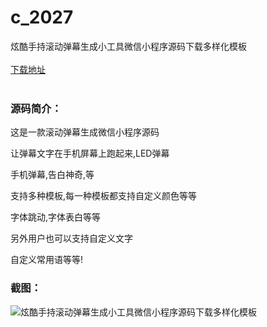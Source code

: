 # c_2027
炫酷手持滚动弹幕生成小工具微信小程序源码下载多样化模板
<br/></br>
[下载地址](https://www.uuid2.com/2027.html "下载地址")
<br/></br>
<h3>源码简介：</h3>
<p>这是一款滚动弹幕生成微信小程序源码<p>
<p>让弹幕文字在手机屏幕上跑起来,LED弹幕<p>
<p>手机弹幕,告白神奇,等<p>
<p>支持多种模板,每一种模板都支持自定义颜色等等<p>
<p>字体跳动,字体表白等等<p>
<p>另外用户也可以支持自定义文字<p>
<p>自定义常用语等等!<p>
<h3>截图：</h3>
<img src="https://www.uuid2.com/wp-content/uploads/img/uimage/66811648435650.png" alt="炫酷手持滚动弹幕生成小工具微信小程序源码下载多样化模板">
